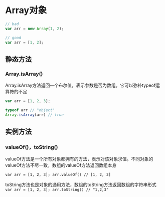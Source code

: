 # Array对象

```javascript
// bad
var arr = new Array(1, 2);

// good
var arr = [1, 2];
```

## 静态方法

### Array.isArray()
Array.isArray方法返回一个布尔值，表示参数是否为数组。它可以弥补typeof运算符的不足

```javascript
var arr = [1, 2, 3];

typeof arr // "object"
Array.isArray(arr) // true
```

## 实例方法

### valueOf()，toString()
valueOf方法是一个所有对象都拥有的方法，表示对该对象求值。不同对象的valueOf方法不尽一致，数组的valueOf方法返回数组本身

`var arr = [1, 2, 3]; arr.valueOf() // [1, 2, 3]`

toString方法也是对象的通用方法，数组的toString方法返回数组的字符串形式
`var arr = [1, 2, 3]; arr.toString() // "1,2,3"`

